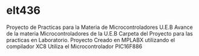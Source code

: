 # elt436
Proyecto de Practicas para la Materia de Microcontroladores U.E.B
Avance de la materia Microcontroladores de la U.E.B Carpeta del Proyecto para las practicas en Laboratorio. 
Proyecto Creado en MPLABX utilizando el compilador XC8 Utiliza el Microcontrolador PIC16F886
